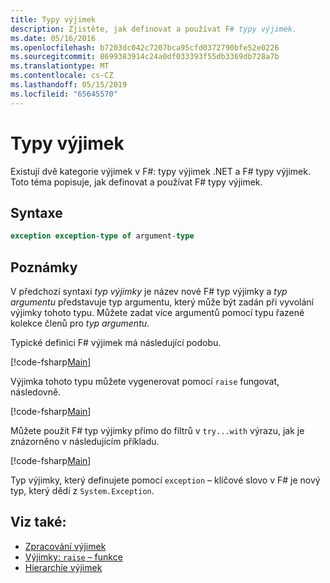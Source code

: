 ```yaml
---
title: Typy výjimek
description: Zjistěte, jak definovat a používat F# typy výjimek.
ms.date: 05/16/2016
ms.openlocfilehash: b7203dc042c7207bca95cfd0372790bfe52e0226
ms.sourcegitcommit: 8699383914c24a0df033393f55db3369db728a7b
ms.translationtype: MT
ms.contentlocale: cs-CZ
ms.lasthandoff: 05/15/2019
ms.locfileid: "65645570"
---
```

# <a name="exception-types"></a>Typy výjimek

Existují dvě kategorie výjimek v F#: typy výjimek .NET a F# typy výjimek. Toto téma popisuje, jak definovat a používat F# typy výjimek.

## <a name="syntax"></a>Syntaxe

```fsharp
exception exception-type of argument-type
```

## <a name="remarks"></a>Poznámky

V předchozí syntaxi *typ výjimky* je název nové F# typ výjimky a *typ argumentu* představuje typ argumentu, který může být zadán při vyvolání výjimky tohoto typu. Můžete zadat více argumentů pomocí typu řazené kolekce členů pro *typ argumentu*.

Typické definici F# výjimek má následující podobu.

[!code-fsharp[Main](../../../../samples/snippets/fsharp/lang-ref-2/snippet5501.fs)]

Výjimka tohoto typu můžete vygenerovat pomocí `raise` fungovat, následovně.

[!code-fsharp[Main](../../../../samples/snippets/fsharp/lang-ref-2/snippet5502.fs)]

Můžete použít F# typ výjimky přímo do filtrů v `try...with` výrazu, jak je znázorněno v následujícím příkladu.

[!code-fsharp[Main](../../../../samples/snippets/fsharp/lang-ref-2/snippet5503.fs)]

Typ výjimky, který definujete pomocí `exception` – klíčové slovo v F# je nový typ, který dědí z `System.Exception`.

## <a name="see-also"></a>Viz také:

- [Zpracování výjimek](index.md)
- [Výjimky: `raise` – funkce](the-raise-function.md)
- [Hierarchie výjimek](https://msdn.microsoft.com/library/z4c5tckx.aspx)
